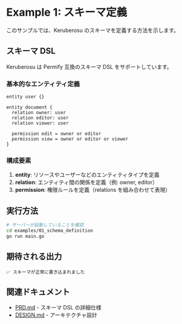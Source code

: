 # Example 1: スキーマ定義

このサンプルでは、Keruberosu のスキーマを定義する方法を示します。

## スキーマ DSL

Keruberosu は Permify 互換のスキーマ DSL をサポートしています。

### 基本的なエンティティ定義

```text
entity user {}

entity document {
  relation owner: user
  relation editor: user
  relation viewer: user

  permission edit = owner or editor
  permission view = owner or editor or viewer
}
```

### 構成要素

1. **entity**: リソースやユーザーなどのエンティティタイプを定義
2. **relation**: エンティティ間の関係を定義（例: owner, editor）
3. **permission**: 権限ルールを定義（relations を組み合わせて表現）

## 実行方法

```bash
# サーバーが起動していることを確認
cd examples/01_schema_definition
go run main.go
```

## 期待される出力

```
✅ スキーマが正常に書き込まれました
```

## 関連ドキュメント

- [PRD.md](../../PRD.md) - スキーマ DSL の詳細仕様
- [DESIGN.md](../../DESIGN.md) - アーキテクチャ設計
